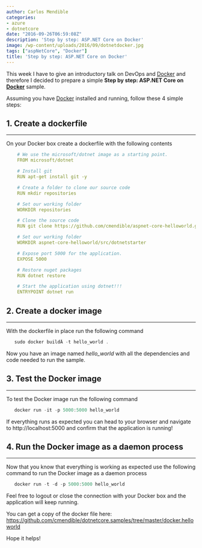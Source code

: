 ```yaml
---
author: Carlos Mendible
categories:
- azure
- dotnetcore
date: "2016-09-26T06:59:08Z"
description: 'Step by step: ASP.NET Core on Docker'
image: /wp-content/uploads/2016/09/dotnetdocker.jpg
tags: ["aspNetCore", "Docker"]
title: 'Step by step: ASP.NET Core on Docker'
---
```

This week I have to give an introductory talk on DevOps and <a href="https://www.docker.com/" target="_blank">Docker</a> and therefore I decided to prepare a simple **Step by step: ASP.NET Core on <a href="https://www.docker.com/" target="_blank">Docker</a>** sample.

Assuming you have <a href="https://www.docker.com/" target="_blank">Docker</a> installed and running, follow these 4 simple steps:

## 1. Create a dockerfile
---
On your Docker box create a dockerfile with the following contents
    
``` yaml
    # We use the microsoft/dotnet image as a starting point.
    FROM microsoft/dotnet

    # Install git
    RUN apt-get install git -y

    # Create a folder to clone our source code
    RUN mkdir repositories

    # Set our working folder
    WORKDIR repositories

    # Clone the source code
    RUN git clone https://github.com/cmendible/aspnet-core-helloworld.git

    # Set our working folder
    WORKDIR aspnet-core-helloworld/src/dotnetstarter

    # Expose port 5000 for the application.
    EXPOSE 5000

    # Restore nuget packages
    RUN dotnet restore

    # Start the application using dotnet!!!
    ENTRYPOINT dotnet run
```

## 2. Create a docker image
---
With the dockerfile in place run the following command
    
``` powershell
   sudo docker buildÂ -t hello_world .
```
Now you have an image named <em>hello_world</em> with all the dependencies and code needed to run the sample.

## 3. Test the Docker image
---
To test the Docker image run the following command
    
``` powershell
   docker run -it -p 5000:5000 hello_world
```
    
If everything runs as expected you can head to your browser and navigate to http://localhost:5000 and confirm that the application is running!
         
## 4. Run the Docker image as a daemon process
---
Now that you know that everything is working as expected use the following command to run the Docker image as a daemon process 
          
``` powershell
   docker run -t -d -p 5000:5000 hello_world
```
          
Feel free to logout or close the connection with your Docker box and the application will keep running.

You can get a copy of the docker file here: <a href="https://github.com/cmendible/dotnetcore.samples/tree/master/docker.helloworld">https://github.com/cmendible/dotnetcore.samples/tree/master/docker.helloworld</a>
        
Hope it helps!